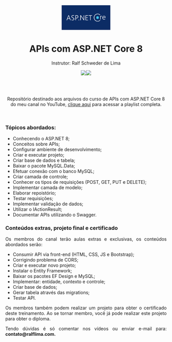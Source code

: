 <div align="center">
  <img src="https://github.com/ralflima/2024-APIs-ASPNET-Core/blob/main/logo.png" width="30%">
  <h1 style="border-bottom:none">APIs com ASP.NET Core 8</h1>
  <p>Instrutor: Ralf Schweder de Lima</p>
  
  <a href="https://www.youtube.com/channel/UCtT934GO9Y7hoFPR_vmV5zQ" target="_blank"><img src="https://img.shields.io/badge/YouTube-FF0000?style=for-the-badge&logo=youtube&logoColor=white"></a><a href="https://www.linkedin.com/in/ralf-lima-3b93708a/" target="_blank"><img src="https://img.shields.io/badge/LinkedIn-0077B5?style=for-the-badge&logo=linkedin&logoColor=white"></a>
  
  <br>
  <br>
  <p>Repositório destinado aos arquivos do curso de APIs com ASP.NET Core 8 do meu canal no YouTube, <a href="https://www.youtube.com/watch?v=tWguymAOmFo&list=PLWXw8Gu52TRKEmmRQNve_ARhDK6tVmjmO" target="_blank">clique aqui</a> para acessar a playlist completa.</p>
  <br>
  <div align="justify">
  <h3>Tópicos abordados:</h3>
  
   + Conhecendo o ASP.NET 8;
   + Conceitos sobre APIs;
   + Configurar ambiente de desenvolvimento;
   + Criar e executar projeto;
   + Criar base de dados e tabela;
   + Baixar o pacote MySQL.Data;
   + Efetuar conexão com o banco MySQL;
   + Criar camada de controle;
   + Conhecer os tipos de requisições (POST, GET, PUT e DELETE);
   + Implementar camada de modelo;
   + Elaborar repoistório;
   + Testar requisições;
   + Implementar validação de dados;
   + Utilizar o IActionResult;
   + Documentar APIs utilizando o Swagger.

   <h3>Conteúdos extras, projeto final e certificado</h3>

   <p>Os membros do canal terão aulas extras e exclusivas, os conteúdos abordados serão:</p>

   + Consumir API via front-end (HTML, CSS, JS e Bootstrap);
   + Corrigindo problema de CORS;
   + Criar e executar novo projeto;
   + Instalar o Entity Framework;
   + Baixar os pacotes EF Design e MySQL;
   + Implementar: entidade, contexto e controle;
   + Criar base de dados;
   + Gerar tabela através das migrations;
   + Testar API.

   <p>Os membros também podem realizar um projeto para obter o certificado deste treinamento. Ao se tornar membro, você já pode realizar este projeto para obter o diploma.</p>

   <p>Tendo dúvidas é só comentar nos vídeos ou enviar e-mail para: <b>contato@ralflima.com<b>.</p>
  </div>
</div>

